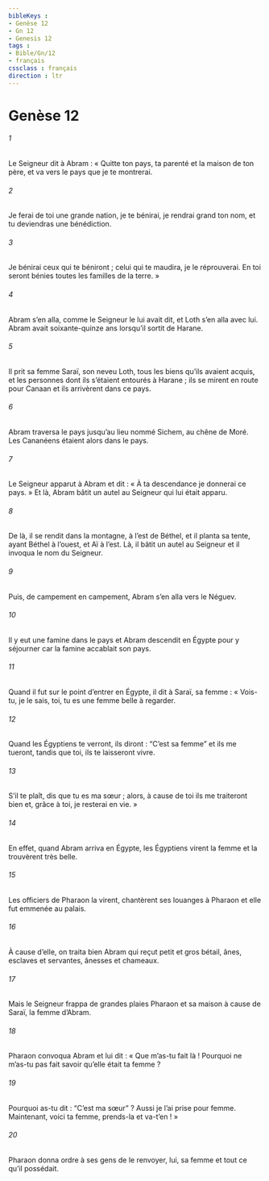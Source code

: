 ```yaml
---
bibleKeys : 
- Genèse 12
- Gn 12
- Genesis 12
tags : 
- Bible/Gn/12
- français
cssclass : français
direction : ltr
---
```


# Genèse 12

###### 1
Le Seigneur dit à Abram :
« Quitte ton pays, ta parenté et la maison de ton père, et va vers le pays que je te montrerai.
###### 2
Je ferai de toi une grande nation, je te bénirai,
je rendrai grand ton nom,
et tu deviendras une bénédiction.
###### 3
Je bénirai ceux qui te béniront ;
celui qui te maudira, je le réprouverai.
En toi seront bénies toutes les familles de la terre. »
###### 4
Abram s’en alla, comme le Seigneur le lui avait dit, et Loth s’en alla avec lui. Abram avait soixante-quinze ans lorsqu’il sortit de Harane.
###### 5
Il prit sa femme Saraï, son neveu Loth, tous les biens qu’ils avaient acquis, et les personnes dont ils s’étaient entourés à Harane ; ils se mirent en route pour Canaan et ils arrivèrent dans ce pays.
###### 6
Abram traversa le pays jusqu’au lieu nommé Sichem, au chêne de Moré. Les Cananéens étaient alors dans le pays.
###### 7
Le Seigneur apparut à Abram et dit : « À ta descendance je donnerai ce pays. » Et là, Abram bâtit un autel au Seigneur qui lui était apparu.
###### 8
De là, il se rendit dans la montagne, à l’est de Béthel, et il planta sa tente, ayant Béthel à l’ouest, et Aï à l’est. Là, il bâtit un autel au Seigneur et il invoqua le nom du Seigneur.
###### 9
Puis, de campement en campement, Abram s’en alla vers le Néguev.
###### 10
Il y eut une famine dans le pays et Abram descendit en Égypte pour y séjourner car la famine accablait son pays.
###### 11
Quand il fut sur le point d’entrer en Égypte, il dit à Saraï, sa femme : « Vois-tu, je le sais, toi, tu es une femme belle à regarder.
###### 12
Quand les Égyptiens te verront, ils diront : “C’est sa femme” et ils me tueront, tandis que toi, ils te laisseront vivre.
###### 13
S’il te plaît, dis que tu es ma sœur ; alors, à cause de toi ils me traiteront bien et, grâce à toi, je resterai en vie. »
###### 14
En effet, quand Abram arriva en Égypte, les Égyptiens virent la femme et la trouvèrent très belle.
###### 15
Les officiers de Pharaon la virent, chantèrent ses louanges à Pharaon et elle fut emmenée au palais.
###### 16
À cause d’elle, on traita bien Abram qui reçut petit et gros bétail, ânes, esclaves et servantes, ânesses et chameaux.
###### 17
Mais le Seigneur frappa de grandes plaies Pharaon et sa maison à cause de Saraï, la femme d’Abram.
###### 18
Pharaon convoqua Abram et lui dit : « Que m’as-tu fait là ! Pourquoi ne m’as-tu pas fait savoir qu’elle était ta femme ?
###### 19
Pourquoi as-tu dit : “C’est ma sœur” ? Aussi je l’ai prise pour femme. Maintenant, voici ta femme, prends-la et va-t’en ! »
###### 20
Pharaon donna ordre à ses gens de le renvoyer, lui, sa femme et tout ce qu’il possédait.
